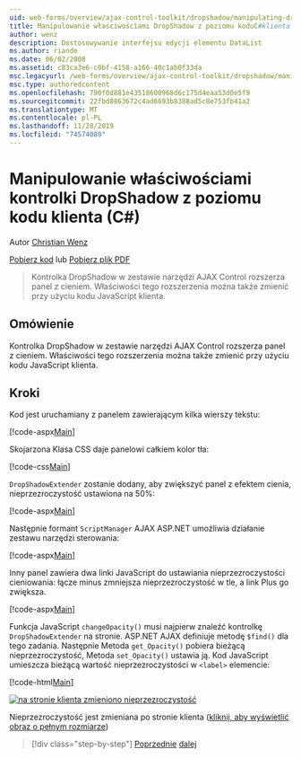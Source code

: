 ```yaml
---
uid: web-forms/overview/ajax-control-toolkit/dropshadow/manipulating-dropshadow-properties-from-client-code-cs
title: Manipulowanie właściwościami DropShadow z poziomu koduC#klienta () | Microsoft Docs
author: wenz
description: Dostosowywanie interfejsu edycji elementu DataList
ms.author: riande
ms.date: 06/02/2008
ms.assetid: c83ca3e6-c0bf-4158-a166-40c1ab0f33da
msc.legacyurl: /web-forms/overview/ajax-control-toolkit/dropshadow/manipulating-dropshadow-properties-from-client-code-cs
msc.type: authoredcontent
ms.openlocfilehash: 790f0d881e43518600968d6c175d4eaa53d0e5f9
ms.sourcegitcommit: 22fbd8863672c4ad6693b8388ad5c8e753fb41a2
ms.translationtype: MT
ms.contentlocale: pl-PL
ms.lasthandoff: 11/28/2019
ms.locfileid: "74574089"
---
```

# <a name="manipulating-dropshadow-properties-from-client-code-c"></a>Manipulowanie właściwościami kontrolki DropShadow z poziomu kodu klienta (C#)

Autor [Christian Wenz](https://github.com/wenz)

[Pobierz kod](https://download.microsoft.com/download/5/1/6/51652a81-500b-4f6b-88d3-617103e7941e/DropShadow2.cs.zip) lub [Pobierz plik PDF](https://download.microsoft.com/download/b/6/a/b6ae89ee-df69-4c87-9bfb-ad1eb2b23373/dropshadow2CS.pdf)

> Kontrolka DropShadow w zestawie narzędzi AJAX Control rozszerza panel z cieniem. Właściwości tego rozszerzenia można także zmienić przy użyciu kodu JavaScript klienta.

## <a name="overview"></a>Omówienie

Kontrolka DropShadow w zestawie narzędzi AJAX Control rozszerza panel z cieniem. Właściwości tego rozszerzenia można także zmienić przy użyciu kodu JavaScript klienta.

## <a name="steps"></a>Kroki

Kod jest uruchamiany z panelem zawierającym kilka wierszy tekstu:

[!code-aspx[Main](manipulating-dropshadow-properties-from-client-code-cs/samples/sample1.aspx)]

Skojarzona Klasa CSS daje panelowi całkiem kolor tła:

[!code-css[Main](manipulating-dropshadow-properties-from-client-code-cs/samples/sample2.css)]

`DropShadowExtender` zostanie dodany, aby zwiększyć panel z efektem cienia, nieprzezroczystość ustawiona na 50%:

[!code-aspx[Main](manipulating-dropshadow-properties-from-client-code-cs/samples/sample3.aspx)]

Następnie formant `ScriptManager` AJAX ASP.NET umożliwia działanie zestawu narzędzi sterowania:

[!code-aspx[Main](manipulating-dropshadow-properties-from-client-code-cs/samples/sample4.aspx)]

Inny panel zawiera dwa linki JavaScript do ustawiania nieprzezroczystości cieniowania: łącze minus zmniejsza nieprzezroczystość w tle, a link Plus go zwiększa.

[!code-aspx[Main](manipulating-dropshadow-properties-from-client-code-cs/samples/sample5.aspx)]

Funkcja JavaScript `changeOpacity()` musi najpierw znaleźć kontrolkę `DropShadowExtender` na stronie. ASP.NET AJAX definiuje metodę `$find()` dla tego zadania. Następnie Metoda `get_Opacity()` pobiera bieżącą nieprzezroczystość, Metoda `set_Opacity()` ustawia ją. Kod JavaScript umieszcza bieżącą wartość nieprzezroczystości w `<label>` elemencie:

[!code-html[Main](manipulating-dropshadow-properties-from-client-code-cs/samples/sample6.html)]

[![na stronie klienta zmieniono nieprzezroczystość](manipulating-dropshadow-properties-from-client-code-cs/_static/image2.png)](manipulating-dropshadow-properties-from-client-code-cs/_static/image1.png)

Nieprzezroczystość jest zmieniana po stronie klienta ([kliknij, aby wyświetlić obraz o pełnym rozmiarze](manipulating-dropshadow-properties-from-client-code-cs/_static/image3.png))

> [!div class="step-by-step"]
> [Poprzednie](adjusting-the-z-index-of-a-dropshadow-cs.md)
> [dalej](adjusting-the-z-index-of-a-dropshadow-vb.md)

